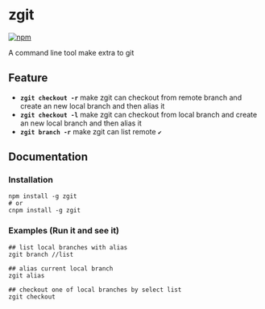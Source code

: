 zgit
===========

[![npm](https://badge.fury.io/js/zgit.svg)](http://badge.fury.io/js/zgit)

A command line tool make extra to git

## Feature

+  **`zgit checkout -r`** make zgit can checkout from remote branch and create an new local branch and then alias it
+  **`zgit checkout -l`** make zgit can checkout from local branch and create an new local branch and then alias it
+  **`zgit branch -r`** make zgit can list remote  `✔`

## Documentation

### Installation

``` shell
npm install -g zgit
# or
cnpm install -g zgit
```

### Examples (Run it and see it)
``` shell
## list local branches with alias
zgit branch //list

## alias current local branch
zgit alias

## checkout one of local branches by select list
zgit checkout
```